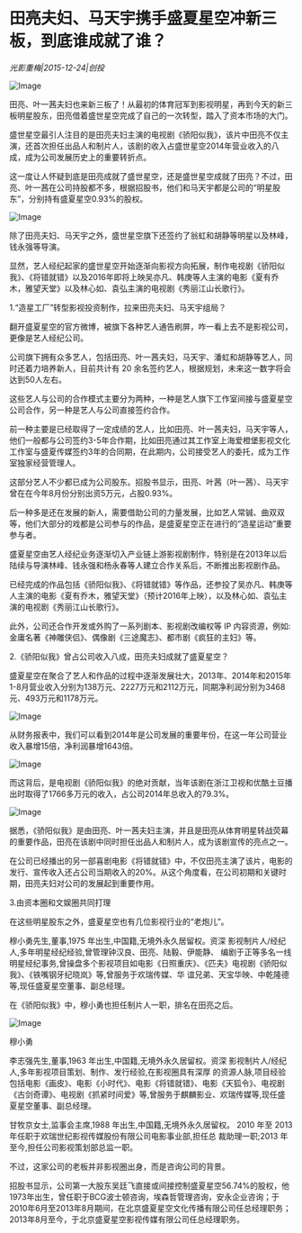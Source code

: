 # 田亮夫妇、马天宇携手盛夏星空冲新三板，到底谁成就了谁？

*光影重梅|2015-12-24|创投*

![Image](http://p2.pstatp.com/large/6c2f00043117c4f2a8fe)

田亮、叶一茜夫妇也来新三板了！从最初的体育冠军到影视明星，再到今天的新三板明星股东，田亮借着盛世星空完成了自己的一次转型，踏入了资本市场的大门。

盛世星空最引人注目的是田亮夫妇主演的电视剧《骄阳似我》，该片中田亮不仅主演，还首次担任出品人和制片人，该剧的收入占盛世星空2014年营业收入的八成，成为公司发展历史上的重要转折点。

这一度让人怀疑到底是田亮成就了盛世星空，还是盛世星空成就了田亮？不过，田亮、叶一茜在公司持股都不多，根据招股书，他们和马天宇都是公司的“明星股东”，分别持有盛夏星空0.93%的股权。

![Image](http://p2.pstatp.com/large/6c2f000431182637bfdf)

除了田亮夫妇、马天宇之外，盛世星空旗下还签约了翁虹和胡静等明星以及林峰，钱永强等导演。

显然，艺人经纪起家的盛世星空开始逐渐向影视方向拓展，制作电视剧《骄阳似我》、《将错就错》以及2016年即将上映吴亦凡、韩庚等人主演的电影《夏有乔木，雅望天堂》以及林心如、袁弘主演的电视剧《秀丽江山长歌行》。

1.“造星工厂”转型影视投资制作，拉来田亮夫妇、马天宇组局？

翻开盛夏星空的官方微博，被旗下各种艺人通告刷屏，咋一看上去不是影视公司，更像是艺人经纪公司。

公司旗下拥有众多艺人，包括田亮、叶一茜夫妇，马天宇、潘虹和胡静等艺人，同时还着力培养新人，目前共计有 20 余名签约艺人，根据规划，未来这一数字将会达到50人左右。

这些艺人与公司的合作模式主要分为两种，一种是艺人旗下工作室间接与盛夏星空公司合作，另一种是艺人与公司直接签约合作。

前一种主要是已经取得了一定成绩的艺人，比如田亮、叶一茜夫妇，马天宇等人，他们一般都与公司签约3-5年合作期，比如田亮通过其工作室上海爱橙堡影视文化工作室与盛夏传媒签约3年的合同期，在此期内，公司接受艺人的委托，成为工作室独家经营管理人。

这部分艺人不少都已成为公司股东。招股书显示，田亮、叶茜（叶一茜）、马天宇曾在在今年8月份分别出资5万元，占股0.93%。

后一种多是还在发展的新人，需要借助公司的力量发展，比如艺人常铖、曲双双等，他们大部分的戏都是公司参与的作品，是盛夏星空正在进行的“造星运动”重要参与者。

盛夏星空由艺人经纪业务逐渐切入产业链上游影视剧制作，特别是在2013年以后陆续与导演林峰、钱永强和杨永春等人建立合作关系后，不断推出影视剧作品。

已经完成的作品包括《骄阳似我》、《将错就错》等作品，还参投了吴亦凡、韩庚等人主演的电影《夏有乔木，雅望天堂》（预计2016年上映），以及林心如、袁弘主演的电视剧《秀丽江山长歌行》。

此外，公司还合作开发或外购了一系列剧本、影视剧改编权等 IP 内容资源，例如: 金庸名著《神雕侠侣》、偶像剧《三途魔志》、都市剧《疯狂的主妇》等。

2.《骄阳似我》曾占公司收入八成，田亮夫妇成就了盛夏星空？

盛夏星空在聚合了艺人和作品的过程中逐渐发展壮大，2013年、2014年和2015年1-8月营业收入分别为138万元、2227万元和2112万元，同期净利润分别为3468元、493万元和1178万元。

![Image](http://p3.pstatp.com/large/6c2d000474a3896618a7)

从财务报表中，我们可以看到2014年是公司发展的重要年份，在这一年公司营业收入暴增15倍，净利润暴增1643倍。

![Image](http://p2.pstatp.com/large/6c310002d750dcc8b56a)

而这背后，是电视剧《骄阳似我》的绝对贡献，当年该剧在浙江卫视和优酷土豆播出时取得了1766多万元的收入，占公司2014年总收入的79.3%。

![Image](http://p1.pstatp.com/large/6c2d000474a2f5c2744d)

据悉，《骄阳似我》是由田亮、叶一茜夫妇主演，并且是田亮从体育明星转战荧幕的重要作品，田亮在该剧中同时担任出品人和制片人，成为该剧宣传的亮点之一。

在公司已经播出的另一部喜剧电影《将错就错》中，不仅田亮主演了该片，电影的发行、宣传收入还占公司当期收入的20%。从这个角度看，在公司初期和关键时期，田亮夫妇对公司的发展起到重要作用。

3.由资本圈和文娱圈共同打理

在这些明星股东之外，盛夏星空也有几位影视行业的“老炮儿”。

穆小勇先生,董事,1975 年出生,中国籍,无境外永久居留权。资深 影视制片人/经纪人,多年明星经纪经验,曾管理钟汉良、田亮、陆毅、伊能静、 编剧于正等多名一线明星经纪事务,曾操盘多个影视项目如电影《日照重庆》、《匹夫》电视剧《骄阳似我》、《铁嘴钢牙纪晓岚》等,曾服务于欢瑞传媒、华 谊兄弟、天宝华映、中乾隆德等,现任盛夏星空董事、副总经理。

在《骄阳似我》中，穆小勇也担任制片人一职，排名在田亮之后。

![Image](http://p1.pstatp.com/large/6c300003cd54871fd67f)

穆小勇

李志强先生,董事,1963 年出生,中国籍,无境外永久居留权。资深 影视制片人/经纪人,多年影视项目策划、制作、发行经验,在影视圈具有深厚 的资源人脉,项目经验包括电影《画皮》、电影《小时代》、电影《将错就错》、电影《天狐令》、电视剧《古剑奇谭》、电视剧《抓紧时间爱》等,曾服务于麒麟影业、欢瑞传媒等,现任盛夏星空董事、副总经理。

甘牧京女士,监事会主席,1988 年出生,中国籍,无境外永久居留权。 2010 年至 2013 年任职于欢瑞世纪影视传媒股份有限公司电影事业部,担任总 裁助理一职;2013 年至今,担任公司影视策划部总监一职。

不过，这家公司的老板并非影视圈出身，而是咨询公司的背景。

招股书显示，公司第一大股东吴廷飞直接或间接控制盛夏星空56.74%的股权，他1973年出生，曾任职于BCG波士顿咨询，埃森哲管理咨询，安永企业咨询；于 2010年6月至2013年8月期间，在北京盛夏星空文化传播有限公司任总经理职务；2013年8月至今，于北京盛夏星空影视传媒有限公司任总经理职务。

